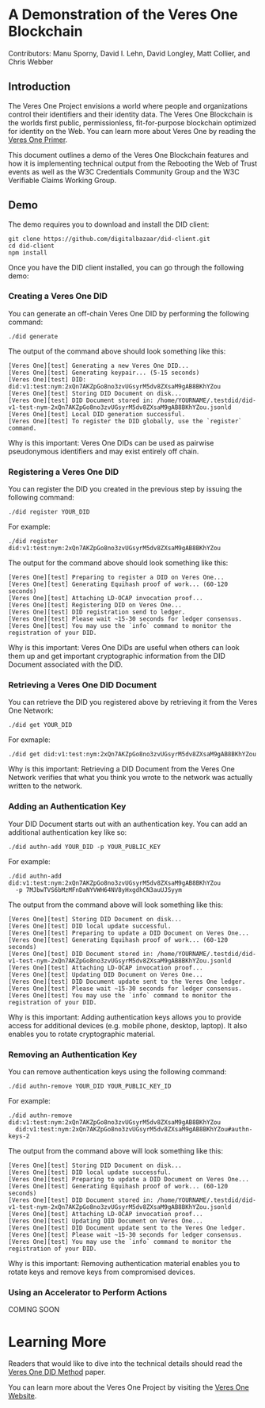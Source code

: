 # A Demonstration of the Veres One Blockchain

Contributors: Manu Sporny, David I. Lehn, David Longley, Matt Collier, and
Chris Webber

## Introduction

The Veres One Project envisions a world where people and organizations
control their identifiers and their identity data. The Veres One
Blockchain is the worlds first public, permissionless, fit-for-purpose
blockchain optimized for identity on the Web. You can learn more about
Veres One by reading the [Veres One Primer](veres-one-primer.md).

This document outlines a demo of the Veres One Blockchain features and how
it is implementing technical output from the Rebooting the Web of Trust
events as well as the W3C Credentials Community Group and the
W3C Verifiable Claims Working Group.

## Demo

The demo requires you to download and install the DID client:

```
git clone https://github.com/digitalbazaar/did-client.git
cd did-client
npm install
```

Once you have the DID client installed, you can go through the following
demo:

### Creating a Veres One DID

You can generate an off-chain Veres One DID by performing the following
command:

```
./did generate
```

The output of the command above should look something like this:

```
[Veres One][test] Generating a new Veres One DID...
[Veres One][test] Generating keypair... (5-15 seconds)
[Veres One][test] DID: did:v1:test:nym:2xQn7AKZpGo8no3zvUGsyrM5dv8ZXsaM9gAB8BKhYZou
[Veres One][test] Storing DID Document on disk...
[Veres One][test] DID Document stored in: /home/YOURNAME/.testdid/did-v1-test-nym-2xQn7AKZpGo8no3zvUGsyrM5dv8ZXsaM9gAB8BKhYZou.jsonld
[Veres One][test] Local DID generation successful.
[Veres One][test] To register the DID globally, use the `register` command.
```

Why is this important: Veres One DIDs can be used as pairwise pseudonymous
identifiers and may exist entirely off chain.

### Registering a Veres One DID

You can register the DID you created in the previous step by issuing the
following command:

```
./did register YOUR_DID
```

For example:

```
./did register did:v1:test:nym:2xQn7AKZpGo8no3zvUGsyrM5dv8ZXsaM9gAB8BKhYZou
```

The output for the command above should look something like this:

```
[Veres One][test] Preparing to register a DID on Veres One...
[Veres One][test] Generating Equihash proof of work... (60-120 seconds)
[Veres One][test] Attaching LD-OCAP invocation proof...
[Veres One][test] Registering DID on Veres One...
[Veres One][test] DID registration send to ledger.
[Veres One][test] Please wait ~15-30 seconds for ledger consensus.
[Veres One][test] You may use the `info` command to monitor the registration of your DID.
```

Why is this important: Veres One DIDs are useful when others can look them
up and get important cryptographic information from the DID Document associated
with the DID.

### Retrieving a Veres One DID Document

You can retrieve the DID you registered above by retrieving it from the
Veres One Network:

```
./did get YOUR_DID
```

For exmaple:

```
./did get did:v1:test:nym:2xQn7AKZpGo8no3zvUGsyrM5dv8ZXsaM9gAB8BKhYZou

```

Why is this important: Retrieving a DID Document from the Veres One Network
verifies that what you think you wrote to the network was actually written
to the network.

### Adding an Authentication Key

Your DID Document starts out with an authentication key. You can add an
additional authentication key like so:

```
./did authn-add YOUR_DID -p YOUR_PUBLIC_KEY
```

For example:

```
./did authn-add did:v1:test:nym:2xQn7AKZpGo8no3zvUGsyrM5dv8ZXsaM9gAB8BKhYZou
  -p 7MJbwTVS6bMzMFnDaNYVWH64NV8yHxgdhCN3auUJSyym
```

The output from the command above will look something like this:

```
[Veres One][test] Storing DID Document on disk...
[Veres One][test] DID local update successful.
[Veres One][test] Preparing to update a DID Document on Veres One...
[Veres One][test] Generating Equihash proof of work... (60-120 seconds)
[Veres One][test] DID Document stored in: /home/YOURNAME/.testdid/did-v1-test-nym-2xQn7AKZpGo8no3zvUGsyrM5dv8ZXsaM9gAB8BKhYZou.jsonld
[Veres One][test] Attaching LD-OCAP invocation proof...
[Veres One][test] Updating DID Document on Veres One...
[Veres One][test] DID Document update sent to the Veres One ledger.
[Veres One][test] Please wait ~15-30 seconds for ledger consensus.
[Veres One][test] You may use the `info` command to monitor the registration of your DID.
```

Why is this important: Adding authentication keys allows you to provide
access for additional devices (e.g. mobile phone, desktop, laptop). It also
enables you to rotate cryptographic material.

### Removing an Authentication Key

You can remove authentication keys using the following command:

```
./did authn-remove YOUR_DID YOUR_PUBLIC_KEY_ID
```

For example:

```
./did authn-remove did:v1:test:nym:2xQn7AKZpGo8no3zvUGsyrM5dv8ZXsaM9gAB8BKhYZou
  did:v1:test:nym:2xQn7AKZpGo8no3zvUGsyrM5dv8ZXsaM9gAB8BKhYZou#authn-keys-2
```

The output from the command above will look something like this:

```
[Veres One][test] Storing DID Document on disk...
[Veres One][test] DID local update successful.
[Veres One][test] Preparing to update a DID Document on Veres One...
[Veres One][test] Generating Equihash proof of work... (60-120 seconds)
[Veres One][test] DID Document stored in: /home/YOURNAME/.testdid/did-v1-test-nym-2xQn7AKZpGo8no3zvUGsyrM5dv8ZXsaM9gAB8BKhYZou.jsonld
[Veres One][test] Attaching LD-OCAP invocation proof...
[Veres One][test] Updating DID Document on Veres One...
[Veres One][test] DID Document update sent to the Veres One ledger.
[Veres One][test] Please wait ~15-30 seconds for ledger consensus.
[Veres One][test] You may use the `info` command to monitor the registration of your DID.
```

Why is this important: Removing authentication material enables you to
rotate keys and remove keys from compromised devices.

### Using an Accelerator to Perform Actions

COMING SOON

# Learning More

Readers that would like to dive into the technical details should read the
[Veres One DID Method](veres-one-did-method.md) paper.

You can learn more about the Veres One Project by visiting the
[Veres One Website](https://veres.one/).
